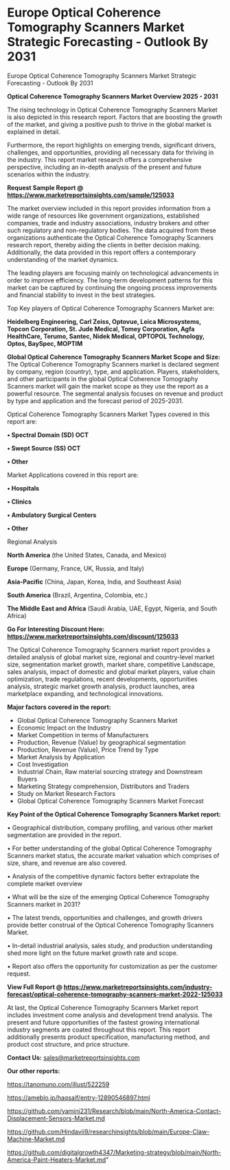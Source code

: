 # Europe Optical Coherence Tomography Scanners Market Strategic Forecasting - Outlook By 2031
Europe Optical Coherence Tomography Scanners Market Strategic Forecasting - Outlook By 2031

<Strong> Optical Coherence Tomography Scanners Market Overview 2025 - 2031</strong>

The rising technology in Optical Coherence Tomography Scanners Market is also depicted in this research report. Factors that are boosting the growth of the market, and giving a positive push to thrive in the global market is explained in detail.

Furthermore, the report highlights on emerging trends, significant drivers, challenges, and opportunities, providing all necessary data for thriving in the industry. This report market research offers a comprehensive perspective, including an in-depth analysis of the present and future scenarios within the industry.

<strong>Request Sample Report @ <a href=https://www.marketreportsinsights.com/sample/125033>https://www.marketreportsinsights.com/sample/125033</a></strong>

The market overview included in this report provides information from a wide range of resources like government organizations, established companies, trade and industry associations, industry brokers and other such regulatory and non-regulatory bodies. The data acquired from these organizations authenticate the Optical Coherence Tomography Scanners research report, thereby aiding the clients in better decision making. Additionally, the data provided in this report offers a contemporary understanding of the market dynamics.

The leading players are focusing mainly on technological advancements in order to improve efficiency. The long-term development patterns for this market can be captured by continuing the ongoing process improvements and financial stability to invest in the best strategies.

Top Key players of Optical Coherence Tomography Scanners Market are:

<strong>Heidelberg Engineering, Carl Zeiss, Optovue, Leica Microsystems, Topcon Corporation, St. Jude Medical, Tomey Corporation, Agfa HealthCare, Terumo, Santec, Nidek Medical, OPTOPOL Technology, Optos, BaySpec, MOPTIM</strong>

<strong><b>Global Optical Coherence Tomography Scanners Market Scope and Size:</b></strong>
The Optical Coherence Tomography Scanners market is declared segment by company, region (country), type, and application. Players, stakeholders, and other participants in the global Optical Coherence Tomography Scanners market will gain the market scope as they use the report as a powerful resource. The segmental analysis focuses on revenue and product by type and application and the forecast period of 2025-2031.

Optical Coherence Tomography Scanners Market Types covered in this report are:

<strong>• Spectral Domain (SD) OCT

• Swept Source (SS) OCT

• Other</strong>

Market Applications covered in this report are:

<strong>• Hospitals

• Clinics

• Ambulatory Surgical Centers

• Other</strong> 

Regional Analysis

<strong>North America</strong> (the United States, Canada, and Mexico)

<strong>Europe</strong> (Germany, France, UK, Russia, and Italy)

<strong>Asia-Pacific</strong> (China, Japan, Korea, India, and Southeast Asia)

<strong>South America</strong> (Brazil, Argentina, Colombia, etc.)

<strong>The Middle East and Africa</strong> (Saudi Arabia, UAE, Egypt, Nigeria, and South Africa)

<strong>Go For Interesting Discount Here: <a href=https://www.marketreportsinsights.com/discount/125033>https://www.marketreportsinsights.com/discount/125033</a></strong>

The Optical Coherence Tomography Scanners market report provides a detailed analysis of global market size, regional and country-level market size, segmentation market growth, market share, competitive Landscape, sales analysis, impact of domestic and global market players, value chain optimization, trade regulations, recent developments, opportunities analysis, strategic market growth analysis, product launches, area marketplace expanding, and technological innovations.

<strong><b>Major factors covered in the report:</b></strong>
<ul>
  <li>Global Optical Coherence Tomography Scanners Market </li>
  <li>Economic Impact on the Industry</li>
  <li>Market Competition in terms of Manufacturers</li>
  <li>Production, Revenue (Value) by geographical segmentation</li>
  <li>Production, Revenue (Value), Price Trend by Type</li>
  <li>Market Analysis by Application</li>
  <li>Cost Investigation</li>
  <li>Industrial Chain, Raw material sourcing strategy and Downstream Buyers</li>
  <li>Marketing Strategy comprehension, Distributors and Traders</li>
  <li>Study on Market Research Factors</li>
  <li>Global Optical Coherence Tomography Scanners Market Forecast</li>
</ul>

<strong><b>Key Point of the Optical Coherence Tomography Scanners Market report:</b></strong>

• Geographical distribution, company profiling, and various other market segmentation are provided in the report.

• For better understanding of the global Optical Coherence Tomography Scanners market status, the accurate market valuation which comprises of size, share, and revenue are also covered.

• Analysis of the competitive dynamic factors better extrapolate the complete market overview

• What will be the size of the emerging Optical Coherence Tomography Scanners market in 2031?

• The latest trends, opportunities and challenges, and growth drivers provide better construal of the Optical Coherence Tomography Scanners Market.

• In-detail industrial analysis, sales study, and production understanding shed more light on the future market growth rate and scope.

• Report also offers the opportunity for customization as per the customer request.

<strong><b>View Full Report @ <a href=https://www.marketreportsinsights.com/industry-forecast/optical-coherence-tomography-scanners-market-2022-125033>https://www.marketreportsinsights.com/industry-forecast/optical-coherence-tomography-scanners-market-2022-125033</a></b></strong>


At last, the Optical Coherence Tomography Scanners Market report includes investment come analysis and development trend analysis. The present and future opportunities of the fastest growing international industry segments are coated throughout this report. This report additionally presents product specification, manufacturing method, and product cost structure, and price structure.

<strong>Contact Us:</strong>
sales@marketreportsinsights.com

<strong>Our other reports:</strong>

<a href=https://tanomuno.com/illust/522259>https://tanomuno.com/illust/522259</a>

<a href=https://ameblo.jp/haqsaif/entry-12890546897.html>https://ameblo.jp/haqsaif/entry-12890546897.html</a>

<a href=https://github.com/yamini231/Research/blob/main/North-America-Contact-Displacement-Sensors-Market.md>https://github.com/yamini231/Research/blob/main/North-America-Contact-Displacement-Sensors-Market.md</a>

<a href=https://github.com/Hindavii9/researchinsights/blob/main/Europe-Claw-Machine-Market.md>https://github.com/Hindavii9/researchinsights/blob/main/Europe-Claw-Machine-Market.md</a>

<a href=https://github.com/digitalgrowth4347/Marketing-strategy/blob/main/North-America-Paint-Heaters-Market.md>https://github.com/digitalgrowth4347/Marketing-strategy/blob/main/North-America-Paint-Heaters-Market.md</a>"
